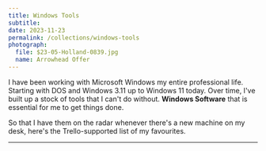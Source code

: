 ```yaml
---
title: Windows Tools
subtitle: 
date: 2023-11-23
permalink: /collections/windows-tools
photograph: 
  file: $23-05-Holland-0839.jpg
  name: Arrowhead Offer
---
```


I have been working with Microsoft Windows my entire professional life. Starting with DOS and Windows 3.11 up to Windows 11 today. Over time, I've built up a stock of tools that I can't do without. **Windows Software** that is essential for me to get things done.

So that I have them on the radar whenever there's a new machine on my desk, here's the Trello-supported list of my favourites.

---
